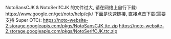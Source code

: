 
NotoSansCJK & NotoSerifCJK 的文件过大, 请在网络上自行下载: https://www.google.cn/get/noto/help/cjk/
下面是快速链接, 直接点击下载(需要支持 Super OTC):
https://noto-website-2.storage.googleapis.com/pkgs/NotoSansCJK.ttc.zip
https://noto-website-2.storage.googleapis.com/pkgs/NotoSerifCJK.ttc.zip
